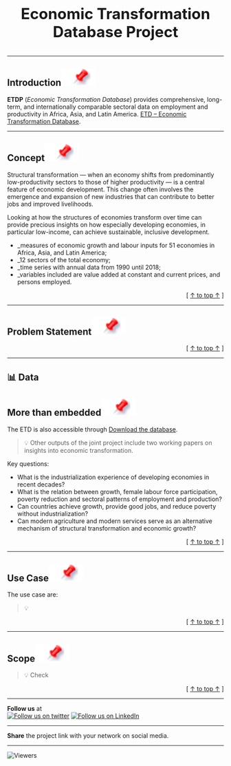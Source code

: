 <h1 align="center" style="display: block; font-size: 2.5em; font-weight: bold; margin-block-start: 1em; margin-block-end: 1em;">

  <br /><br /><strong>Economic Transformation Database Project</strong>
</h1>

---

## Introduction[![](https://raw.githubusercontent.com/aregtech/areg-sdk/master/docs/img/pin.svg)](#introduction)

**ETDP** (_Economic Transformation Database_) provides comprehensive, long-term, and internationally comparable sectoral data on employment and productivity in Africa, Asia, and Latin America. [ETD – Economic Transformation Database](https://www.wider.unu.edu/project/etd-economic-transformation-database).  

---

## Concept[![](https://raw.githubusercontent.com/aregtech/areg-sdk/master/docs/img/pin.svg)](#concept)

Structural transformation — when an economy shifts from predominantly low-productivity sectors to those of higher productivity — is a central feature of economic development. This change often involves the emergence and expansion of new industries that can contribute to better jobs and improved livelihoods.

Looking at how the structures of economies transform over time can provide precious insights on how especially developing economies, in particular low-income, can achieve sustainable, inclusive development.


* _measures of economic growth and labour inputs for 51 economies in Africa, Asia, and Latin America;
* _12 sectors of the total economy;
* _time series with annual data from 1990 until 2018;
* _variables included are value added at constant and current prices, and persons employed.

<div align="right">[ <a href="#table-of-contents">↑ to top ↑</a> ]</div>

---

## Problem Statement[![](https://raw.githubusercontent.com/aregtech/areg-sdk/master/docs/img/pin.svg)](#ProblemStatement)


<div align="right">[ <a href="#table-of-contents">↑ to top ↑</a> ]</div>

---
## :bar_chart:  Data
## More than embedded[![](https://raw.githubusercontent.com/aregtech/areg-sdk/master/docs/img/pin.svg)](#more-than-embedded)
The ETD is also accessible through [Download the database](https://www.rug.nl/ggdc/structuralchange/etd/).


> 💡 Other outputs of the joint project include two working papers on insights into economic transformation.

Key questions:
* What is the industrialization experience of developing economies in recent decades?
* What is the relation between growth, female labour force participation, poverty reduction and sectoral patterns of employment and production?
* Can countries achieve growth, provide good jobs, and reduce poverty without industrialization?
* Can modern agriculture and modern services serve as an alternative mechanism of structural transformation and economic growth?

<div align="right">[ <a href="#table-of-contents">↑ to top ↑</a> ]</div>

---

## Use Case[![](https://raw.githubusercontent.com/aregtech/areg-sdk/master/docs/img/pin.svg)](#UseCase)

The use case are:


> 💡 

<div align="right">[ <a href="#table-of-contents">↑ to top ↑</a> ]</div>

---

## Scope[![](https://raw.githubusercontent.com/aregtech/areg-sdk/master/docs/img/pin.svg)](#software-build)

> 💡 Check 


<div align="right">[ <a href="#table-of-contents">↑ to top ↑</a> ]</div>

---

**Follow us** at<br />
[![Follow us on twitter](https://img.shields.io/twitter/follow/patanley.svg?style=social)](https://twitter.com/home) 
[![Follow us on LinkedIn](https://img.shields.io/badge/LinkedIn-Patanley-blue?style=flat&logo=linkedin&logoColor=b0c0c0&labelColor=363D44)](https://www.linkedin.com/feed/)

---

**Share** the project link with your network on social media.



---

![Viewers](https://gpvc.arturio.dev/patanley)

<!-- markdownlint-enable -->
